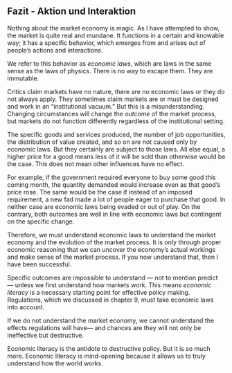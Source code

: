 ## Fazit - Aktion und Interaktion

Nothing about the market economy is magic. As I have attempted to show, the market is quite real and mundane. It functions in a certain and knowable way; it has a specific behavior, which emerges from and arises out of people’s actions and interactions.

We refer to this behavior as *economic laws*, which are laws in the same sense as the laws of physics. There is no way to escape them. They are immutable.

Critics claim markets have no nature, there are no economic laws or they do not always apply. They sometimes claim markets are or must be designed and work in an “institutional vacuum.” But this is a misunderstanding. Changing circumstances will change the *outcome* of the market process, but markets do not function differently regardless of the institutional setting.

The specific goods and services produced, the number of job opportunities, the distribution of value created, and so on are not caused only by economic laws. But they certainly are subject to those laws. All else equal, a higher price for a good means less of it will be sold than otherwise would be the case. This does not mean other influences have no effect.

For example, if the government required everyone to buy some good this coming month, the quantity demanded would increase even as that good’s price rose. The same would be the case if instead of an imposed requirement, a new fad made a lot of people eager to purchase that good. In neither case are economic laws being evaded or out of play. On the contrary, both outcomes are well in line with economic laws but contingent on the specific change.

Therefore, we must understand economic laws to understand the market economy and the evolution of the market process. It is only through proper economic reasoning that we can uncover the economy’s actual workings and make sense of the market process. If you now understand that, then I have been successful.

Specific outcomes are impossible to understand — not to mention predict — unless we first understand how markets work. This means *economic literacy* is a necessary starting point for effective policy making. Regulations, which we discussed in chapter 9, must take economic laws into account.

If we do not understand the market economy, we cannot understand the effects regulations will have— and chances are they will not only be ineffective but destructive.

Economic literacy is the antidote to destructive policy. But it is so much more. Economic literacy is mind-opening because it allows us to truly understand how the world works.

